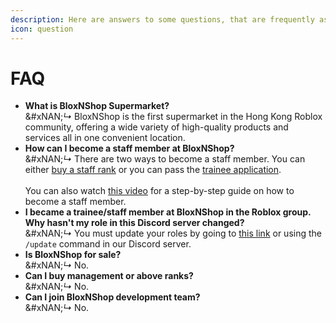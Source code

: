 ```yaml
---
description: Here are answers to some questions, that are frequently asked.
icon: question
---
```


# FAQ

* **What is BloxNShop Supermarket?**\
  &#xNAN;_↳_ BloxNShop is the first supermarket in the Hong Kong Roblox community, offering a wide variety of high-quality products and services all in one convenient location.
* **How can I become a staff member at BloxNShop?**\
  &#xNAN;_↳_ There are two ways to become a staff member. You can either [buy a staff rank](https://www.roblox.com/games/85187706204057/BloxNShop-Rank-Centre) or you can pass the [trainee application](https://www.roblox.com/games/18842770808/BECOME-STAFF-BloxNShop-Application-Center).\
  \
  You can also watch [this video](https://www.youtube.com/watch?v=Sa8fLCanuKk) for a step-by-step guide on how to become a staff member.
* **I became a trainee/staff member at BloxNShop in the Roblox group. Why hasn't my role in this Discord server changed?**\
  &#xNAN;_↳_ You must update your roles by going to [this link](https://blox.link/dashboard/user/verifications) or using the `/update` command in our Discord server.
* **Is BloxNShop for sale?**\
  &#xNAN;_↳_ No.
* **Can I buy management or above ranks?**\
  &#xNAN;_↳_ No.
* **Can I join BloxNShop development team?**\
  &#xNAN;_↳_ No.
